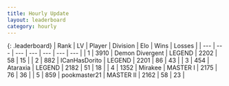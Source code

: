 ```yaml
---
title: Hourly Update
layout: leaderboard
category: hourly
---
```


{: .leaderboard}
| Rank | LV | Player | Division | Elo | Wins | Losses |
| --- | --- | --- | --- | --- | --- | --- |
| <span data-change="0">1</span> | 3910 | <span title="ID: 370081">Demon Divergent</span> | LEGEND | <span data-change="0">2202</span> | <span data-change="0">58</span> | <span data-change="0">15</span> |
| <span data-change="0">2</span> | 882 | <span title="ID: 415713">ICanHasDorito</span> | LEGEND | <span data-change="0">2201</span> | <span data-change="0">86</span> | <span data-change="0">43</span> |
| <span data-change="0">3</span> | 454 | <span title="ID: 745153">Ataraxia</span> | LEGEND | <span data-change="0">2182</span> | <span data-change="0">51</span> | <span data-change="0">18</span> |
| <span data-change="0">4</span> | 1352 | <span title="ID: 416373">Mirakee</span> | MASTER I | <span data-change="0">2175</span> | <span data-change="0">76</span> | <span data-change="0">36</span> |
| <span data-change="0">5</span> | 859 | <span title="ID: 652474">pookmaster21</span> | MASTER II | <span data-change="0">2162</span> | <span data-change="0">58</span> | <span data-change="0">23</span> |
